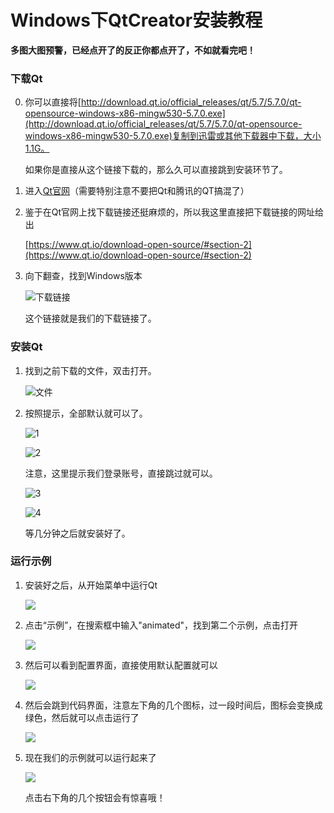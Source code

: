 # Windows下QtCreator安装教程

**多图大图预警，已经点开了的反正你都点开了，不如就看完吧！**

### 下载Qt

0. 你可以直接将[http://download.qt.io/official_releases/qt/5.7/5.7.0/qt-opensource-windows-x86-mingw530-5.7.0.exe](http://download.qt.io/official_releases/qt/5.7/5.7.0/qt-opensource-windows-x86-mingw530-5.7.0.exe)复制到迅雷或其他下载器中下载，大小1.1G。

    如果你是直接从这个链接下载的，那么久可以直接跳到安装环节了。

1. 进入[Qt官网](https://www.qt.io/)（需要特别注意不要把Qt和腾讯的QT搞混了）

1. 鉴于在Qt官网上找下载链接还挺麻烦的，所以我这里直接把下载链接的网址给出

    [https://www.qt.io/download-open-source/#section-2](https://www.qt.io/download-open-source/#section-2)

1. 向下翻查，找到Windows版本

    ![下载链接](images/download.png)

    这个链接就是我们的下载链接了。

### 安装Qt

1. 找到之前下载的文件，双击打开。

    ![文件](images/file.png)

1. 按照提示，全部默认就可以了。

    ![1](images/install1.png)

    ![2](images/install2.png)

    注意，这里提示我们登录账号，直接跳过就可以。

    ![3](images/install3.png)

    ![4](images/install4.png)

    等几分钟之后就安装好了。

### 运行示例

1. 安装好之后，从开始菜单中运行Qt

    ![](images/software.png)

1. 点击“示例”，在搜索框中输入"animated"，找到第二个示例，点击打开

    ![](images/examples.png)

1. 然后可以看到配置界面，直接使用默认配置就可以

    ![](images/config.png)

1. 然后会跳到代码界面，注意左下角的几个图标，过一段时间后，图标会变换成绿色，然后就可以点击运行了

    ![](images/source.png)

1. 现在我们的示例就可以运行起来了

    ![](images/run.png)

    点击右下角的几个按钮会有惊喜哦！